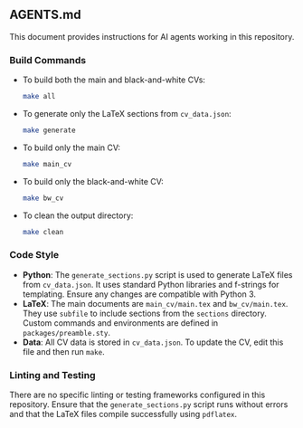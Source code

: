 ## AGENTS.md

This document provides instructions for AI agents working in this repository.

### Build Commands

- To build both the main and black-and-white CVs:
  ```bash
  make all
  ```
- To generate only the LaTeX sections from `cv_data.json`:
  ```bash
  make generate
  ```
- To build only the main CV:
  ```bash
  make main_cv
  ```
- To build only the black-and-white CV:
  ```bash
  make bw_cv
  ```
- To clean the output directory:
  ```bash
  make clean
  ```

### Code Style

- **Python**: The `generate_sections.py` script is used to generate LaTeX files from `cv_data.json`. It uses standard Python libraries and f-strings for templating. Ensure any changes are compatible with Python 3.
- **LaTeX**: The main documents are `main_cv/main.tex` and `bw_cv/main.tex`. They use `subfile` to include sections from the `sections` directory. Custom commands and environments are defined in `packages/preamble.sty`.
- **Data**: All CV data is stored in `cv_data.json`. To update the CV, edit this file and then run `make`.

### Linting and Testing

There are no specific linting or testing frameworks configured in this repository. Ensure that the `generate_sections.py` script runs without errors and that the LaTeX files compile successfully using `pdflatex`.
